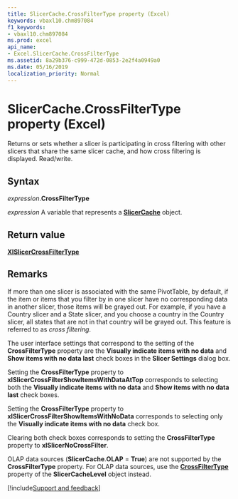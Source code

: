 ```yaml
---
title: SlicerCache.CrossFilterType property (Excel)
keywords: vbaxl10.chm897084
f1_keywords:
- vbaxl10.chm897084
ms.prod: excel
api_name:
- Excel.SlicerCache.CrossFilterType
ms.assetid: 8a29b376-c999-472d-0853-2e2f4a0949a0
ms.date: 05/16/2019
localization_priority: Normal
---
```



# SlicerCache.CrossFilterType property (Excel)

Returns or sets whether a slicer is participating in cross filtering with other slicers that share the same slicer cache, and how cross filtering is displayed. Read/write.


## Syntax

_expression_.**CrossFilterType**

_expression_ A variable that represents a **[SlicerCache](Excel.SlicerCache.md)** object.


## Return value

**[XlSlicerCrossFilterType](Excel.XlSlicerCrossFilterType.md)**


## Remarks

If more than one slicer is associated with the same PivotTable, by default, if the item or items that you filter by in one slicer have no corresponding data in another slicer, those items will be grayed out. For example, if you have a Country slicer and a State slicer, and you choose a country in the Country slicer, all states that are not in that country will be grayed out. This feature is referred to as *cross filtering*. 

The user interface settings that correspond to the setting of the **CrossFilterType** property are the **Visually indicate items with no data** and **Show items with no data last** check boxes in the **Slicer Settings** dialog box. 

Setting the **CrossFilterType** property to **xlSlicerCrossFilterShowItemsWithDataAtTop** corresponds to selecting both the **Visually indicate items with no data** and **Show items with no data last** check boxes. 

Setting the **CrossFilterType** property to **xlSlicerCrossFilterShowItemsWithNoData** corresponds to selecting only the **Visually indicate items with no data** check box. 

Clearing both check boxes corresponds to setting the **CrossFilterType** property to **xlSlicerNoCrossFilter**.

OLAP data sources (**SlicerCache**.**OLAP** = **True**) are not supported by the **CrossFilterType** property. For OLAP data sources, use the **[CrossFilterType](Excel.SlicerCacheLevel.CrossFilterType.md)** property of the **SlicerCacheLevel** object instead.




[!include[Support and feedback](~/includes/feedback-boilerplate.md)]